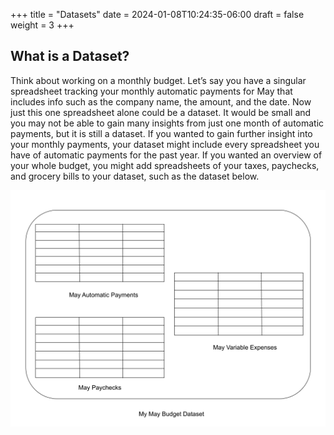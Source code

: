 +++
title = "Datasets"
date = 2024-01-08T10:24:35-06:00
draft = false
weight = 3
+++

## What is a Dataset?

Think about working on a monthly budget. Let’s say you have a singular spreadsheet tracking your monthly automatic payments for May that includes info such as the company name, the amount, and the date. Now just this one spreadsheet alone could be a dataset. It would be small and you may not be able to gain many insights from just one month of automatic payments, but it is still a dataset. If you wanted to gain further insight into your monthly payments, your dataset might include every spreadsheet you have of automatic payments for the past year. If you wanted an overview of your whole budget, you might add spreadsheets of your taxes, paychecks, and grocery bills to your dataset, such as the dataset below.

![Diagram of a dataset with spreadsheets of automatic payments, variable expenses, and paychecks for the month of may](pictures/diagramDataset.png?classes=border)